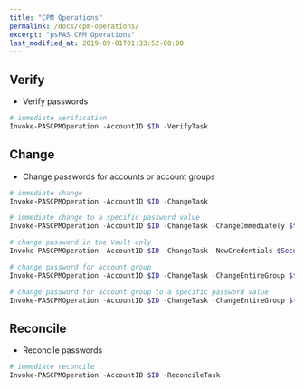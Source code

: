 ```yaml
---
title: "CPM Operations"
permalink: /docs/cpm-operations/
excerpt: "psPAS CPM Operations"
last_modified_at: 2019-09-01T01:33:52-00:00
---
```


## Verify

- Verify passwords

```powershell
# immediate verification
Invoke-PASCPMOperation -AccountID $ID -VerifyTask
```

## Change

- Change passwords for accounts or account groups

```powershell
# immediate change
Invoke-PASCPMOperation -AccountID $ID -ChangeTask

# immediate change to a specific password value
Invoke-PASCPMOperation -AccountID $ID -ChangeTask -ChangeImmediately $true -NewCredentials $SecureString

# change password in the Vault only
Invoke-PASCPMOperation -AccountID $ID -ChangeTask -NewCredentials $SecureString

# change password for account group
Invoke-PASCPMOperation -AccountID $ID -ChangeTask -ChangeEntireGroup $true

# change password for account group to a specific password value
Invoke-PASCPMOperation -AccountID $ID -ChangeTask -ChangeEntireGroup $true -NewCredentials $SecureString
```

## Reconcile

- Reconcile passwords

```powershell
# immediate reconcile
Invoke-PASCPMOperation -AccountID $ID -ReconcileTask
```
